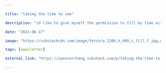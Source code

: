 ```yaml
---

title: "taking the time to see"

description: "id like to give myself the permission to fill my time with attending to the things and people i love"

date: "2023-06-17"

image: "https://substackcdn.com/image/fetch/w_1200,h_600,c_fill,f_jpg,q_auto:good,fl_progressive:steep,g_auto/https%3A%2F%2Fsubstack-post-media.s3.amazonaws.com%2Fpublic%2Fimages%2F5428363c-d77f-47cb-9312-0be16c8d532a_1084x1440.jpeg"

tags: [newsletter]

external_link: "https://spencerchang.substack.com/p/taking-the-time-to-see"

---
```

